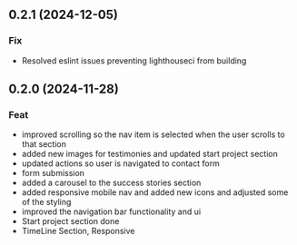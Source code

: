 ## 0.2.1 (2024-12-05)

### Fix

- Resolved eslint issues preventing lighthouseci from building

## 0.2.0 (2024-11-28)

### Feat

- improved scrolling so the nav item is selected when the user scrolls to that section
- added new images for testimonies and updated start project section
- updated actions so user is navigated to contact form
- form submission
- added a carousel to the success stories section
- added responsive mobile nav and added new icons and adjusted some of the styling
- improved the navigation bar functionality and ui
- Start project section done
- TimeLine Section, Responsive

